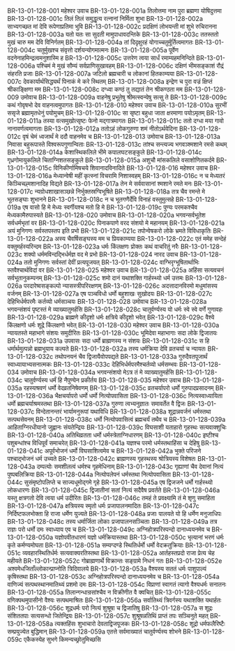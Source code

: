 BR-13-01-128-001	महेश्वर उवाच
BR-13-01-128-001a	तिलोत्तमा नाम पुरा ब्रह्मणा योषिदुत्तमा
BR-13-01-128-001c	तिलं तिलं समुद्धृत्य रत्नानां निर्मिता शुभा
BR-13-01-128-002a	साभ्यगच्छत मां देवि रूपेणाप्रतिमा भुवि
BR-13-01-128-002c	प्रदक्षिणं लोभयन्ती मां शुभे रुचिरानना
BR-13-01-128-003a	यतो यतः सा सुदती मामुपाधावदन्तिके
BR-13-01-128-003c	ततस्ततो मुखं चारु मम देवि विनिर्गतम्
BR-13-01-128-004a	तां दिदृक्षुरहं योगाच्चतुर्मूर्तित्वमागतः
BR-13-01-128-004c	चतुर्मुखश्च संवृत्तो दर्शयन्योगमात्मनः
BR-13-01-128-005a	पूर्वेण वदनेनाहमिन्द्रत्वमनुशास्मि ह
BR-13-01-128-005c	उत्तरेण त्वया सार्धं रमाम्यहमनिन्दिते
BR-13-01-128-006a	पश्चिमं मे मुखं सौम्यं सर्वप्राणिसुखावहम्
BR-13-01-128-006c	दक्षिणं भीमसङ्काशं रौद्रं संहरति प्रजाः
BR-13-01-128-007a	जटिलो ब्रह्मचारी च लोकानां हितकाम्यया
BR-13-01-128-007c	देवकार्यार्थसिद्ध्यर्थं पिनाकं मे करे स्थितम्
BR-13-01-128-008a	इन्द्रेण च पुरा वज्रं क्षिप्तं श्रीकाङ्क्षिणा मम
BR-13-01-128-008c	दग्ध्वा कण्ठं तु तद्यातं तेन श्रीकण्ठता मम
BR-13-01-128-009	उमोवाच
BR-13-01-128-009a	वाहनेषु प्रभूतेषु श्रीमत्स्वन्येषु सत्सु ते
BR-13-01-128-009c	कथं गोवृषभो देव वाहनत्वमुपागतः
BR-13-01-128-010	महेश्वर उवाच
BR-13-01-128-010a	सुरभीं ससृजे ब्रह्मामृतधेनुं पयोमुचम्
BR-13-01-128-010c	सा सृष्टा बहुधा जाता क्षरमाणा पयोऽमृतम्
BR-13-01-128-011a	तस्या वत्समुखोत्सृष्टः फेनो मद्गात्रमागतः
BR-13-01-128-011c	ततो दग्धा मया गावो नानावर्णत्वमागताः
BR-13-01-128-012a	ततोऽहं लोकगुरुणा शमं नीतोऽर्थवेदिना
BR-13-01-128-012c	वृषं चेमं ध्वजार्थं मे ददौ वाहनमेव च
BR-13-01-128-013	उमोवाच
BR-13-01-128-013a	निवासा बहुरूपास्ते विश्वरूपगुणान्विताः
BR-13-01-128-013c	तांश्च सन्त्यज्य भगवञ्श्मशाने रमसे कथम्
BR-13-01-128-014a	केशास्थिकलिले भीमे कपालघटसङ्कुले
BR-13-01-128-014c	गृध्रगोमायुकलिले चिताग्निशतसङ्कुले
BR-13-01-128-015a	अशुचौ मांसकलिले वसाशोणितकर्दमे
BR-13-01-128-015c	विनिकीर्णामिषचये शिवानादविनादिते
BR-13-01-128-016	महेश्वर उवाच
BR-13-01-128-016a	मेध्यान्वेषी महीं कृत्स्नां विचरामि निशास्वहम्
BR-13-01-128-016c	न च मेध्यतरं किञ्चिच्छ्मशानादिह विद्यते
BR-13-01-128-017a	तेन मे सर्ववासानां श्मशाने रमते मनः
BR-13-01-128-017c	न्यग्रोधशाखासञ्छन्ने निर्भुक्तस्रग्विभूषिते
BR-13-01-128-018a	तत्र चैव रमन्ते मे भूतसङ्घाः शुभानने
BR-13-01-128-018c	न च भूतगणैर्देवि विनाहं वस्तुमुत्सहे
BR-13-01-128-019a	एष वासो हि मे मेध्यः स्वर्गीयश्च मतो हि मे
BR-13-01-128-019c	पुण्यः परमकश्चैव मेध्यकामैरुपास्यते
BR-13-01-128-020	उमोवाच
BR-13-01-128-020a	भगवन्सर्वभूतेश सर्वधर्मभृतां वर
BR-13-01-128-020c	पिनाकपाणे वरद संशयो मे महानयम्
BR-13-01-128-021a	अयं मुनिगणः सर्वस्तपस्तप इति प्रभो
BR-13-01-128-021c	तपोन्वेषकरो लोके भ्रमते विविधाकृतिः
BR-13-01-128-022a	अस्य चैवर्षिसङ्घस्य मम च प्रियकाम्यया
BR-13-01-128-022c	एतं ममेह सन्देहं वक्तुमर्हस्यरिन्दम
BR-13-01-128-023a	धर्मः किंलक्षणः प्रोक्तः कथं वाचरितुं नरैः
BR-13-01-128-023c	शक्यो धर्ममविन्दद्भिर्धर्मज्ञ वद मे प्रभो
BR-13-01-128-024	नारद उवाच
BR-13-01-128-024a	ततो मुनिगणः सर्वस्तां देवीं प्रत्यपूजयत्
BR-13-01-128-024c	वाग्भिरृग्भूषितार्थाभिः स्तवैश्चार्थविदां वर
BR-13-01-128-025	महेश्वर उवाच
BR-13-01-128-025a	अहिंसा सत्यवचनं सर्वभूतानुकम्पनम्
BR-13-01-128-025c	शमो दानं यथाशक्ति गार्हस्थ्यो धर्म उत्तमः
BR-13-01-128-026a	परदारेष्वसङ्कल्पो न्यासस्त्रीपरिरक्षणम्
BR-13-01-128-026c	अदत्तादानविरमो मधुमांसस्य वर्जनम्
BR-13-01-128-027a	एष पञ्चविधो धर्मो बहुशाखः सुखोदयः
BR-13-01-128-027c	देहिभिर्धर्मपरमैः कर्तव्यो धर्मसञ्चयः
BR-13-01-128-028	उमोवाच
BR-13-01-128-028a	भगवन्संशयं पृष्टस्तं मे व्याख्यातुमर्हसि
BR-13-01-128-028c	चातुर्वर्ण्यस्य यो धर्मः स्वे स्वे वर्णे गुणावहः
BR-13-01-128-029a	ब्राह्मणे कीदृशो धर्मः क्षत्रिये कीदृशो भवेत्
BR-13-01-128-029c	वैश्ये किंलक्षणो धर्मः शूद्रे किंलक्षणो भवेत्
BR-13-01-128-030	महेश्वर उवाच
BR-13-01-128-030a	न्यायतस्ते महाभागे संशयः समुदीरितः
BR-13-01-128-030c	भूमिदेवा महाभागाः सदा लोके द्विजातयः
BR-13-01-128-031a	उपवासः सदा धर्मो ब्राह्मणस्य न संशयः
BR-13-01-128-031c	स हि धर्मार्थमुत्पन्नो ब्रह्मभूयाय कल्पते
BR-13-01-128-032a	तस्य धर्मक्रिया देवि व्रतचर्या च न्यायतः
BR-13-01-128-032c	तथोपनयनं चैव द्विजायैवोपपद्यते
BR-13-01-128-033a	गुरुदैवतपूजार्थं स्वाध्यायाभ्यसनात्मकः
BR-13-01-128-033c	देहिभिर्धर्मपरमैश्चर्तव्यो धर्मसम्भवः
BR-13-01-128-034	उमोवाच
BR-13-01-128-034a	भगवन्संशयो मेऽत्र तं मे व्याख्यातुमर्हसि
BR-13-01-128-034c	चातुर्वर्ण्यस्य धर्मं हि नैपुण्येन प्रकीर्तय
BR-13-01-128-035	महेश्वर उवाच
BR-13-01-128-035a	रहस्यश्रवणं धर्मो वेदव्रतनिषेवणम्
BR-13-01-128-035c	व्रतचर्यापरो धर्मो गुरुपादप्रसादनम्
BR-13-01-128-036a	भैक्षचर्यापरो धर्मो धर्मो नित्योपवासिता
BR-13-01-128-036c	नित्यस्वाध्यायिता धर्मो ब्रह्मचर्याश्रमस्तथा
BR-13-01-128-037a	गुरुणा त्वभ्यनुज्ञातः समावर्तेत वै द्विजः
BR-13-01-128-037c	विन्देतानन्तरं भार्यामनुरूपां यथाविधि
BR-13-01-128-038a	शूद्रान्नवर्जनं धर्मस्तथा सत्पथसेवनम्
BR-13-01-128-038c	धर्मो नित्योपवासित्वं ब्रह्मचर्यं तथैव च
BR-13-01-128-039a	आहिताग्निरधीयानो जुह्वानः संयतेन्द्रियः
BR-13-01-128-039c	विघसाशी यताहारो गृहस्थः सत्यवाक्शुचिः
BR-13-01-128-040a	अतिथिव्रतता धर्मो धर्मस्त्रेताग्निधारणम्
BR-13-01-128-040c	इष्टीश्च पशुबन्धांश्च विधिपूर्वं समाचरेत्
BR-13-01-128-041a	यज्ञश्च परमो धर्मस्तथाहिंसा च देहिषु
BR-13-01-128-041c	अपूर्वभोजनं धर्मो विघसाशित्वमेव च
BR-13-01-128-042a	भुक्ते परिजने पश्चाद्भोजनं धर्म उच्यते
BR-13-01-128-042c	ब्राह्मणस्य गृहस्थस्य श्रोत्रियस्य विशेषतः
BR-13-01-128-043a	दम्पत्योः समशीलत्वं धर्मश्च गृहमेधिनाम्
BR-13-01-128-043c	गृह्याणां चैव देवानां नित्यं पुष्पबलिक्रिया
BR-13-01-128-044a	नित्योपलेपनं धर्मस्तथा नित्योपवासिता
BR-13-01-128-044c	सुसंमृष्टोपलिप्ते च साज्यधूमोद्गमे गृहे
BR-13-01-128-045a	एष द्विजजने धर्मो गार्हस्थ्यो लोकधारणः
BR-13-01-128-045c	द्विजातीनां सतां नित्यं सदैवैष प्रवर्तते
BR-13-01-128-046a	यस्तु क्षत्रगतो देवि त्वया धर्म उदीरितः
BR-13-01-128-046c	तमहं ते प्रवक्ष्यामि तं मे शृणु समाहिता
BR-13-01-128-047a	क्षत्रियस्य स्मृतो धर्मः प्रजापालनमादितः
BR-13-01-128-047c	निर्दिष्टफलभोक्ता हि राजा धर्मेण युज्यते
BR-13-01-128-048a	प्रजाः पालयते यो हि धर्मेण मनुजाधिपः
BR-13-01-128-048c	तस्य धर्मार्जिता लोकाः प्रजापालनसञ्चिताः
BR-13-01-128-049a	तत्र राज्ञः परो धर्मो दमः स्वाध्याय एव च
BR-13-01-128-049c	अग्निहोत्रपरिस्पन्दो दानाध्ययनमेव च
BR-13-01-128-050a	यज्ञोपवीतधारणं यज्ञो धर्मक्रियास्तथा
BR-13-01-128-050c	भृत्यानां भरणं धर्मः कृते कर्मण्यमोघता
BR-13-01-128-051a	सम्यग्दण्डे स्थितिर्धर्मो धर्मो वेदक्रतुक्रियाः
BR-13-01-128-051c	व्यवहारस्थितिर्धर्मः सत्यवाक्यरतिस्तथा
BR-13-01-128-052a	आर्तहस्तप्रदो राजा प्रेत्य चेह महीयते
BR-13-01-128-052c	गोब्राह्मणार्थे विक्रान्तः सङ्ग्रामे निधनं गतः
BR-13-01-128-052e	अश्वमेधजिताँल्लोकान्प्राप्नोति त्रिदिवालये
BR-13-01-128-053a	वैश्यस्य सततं धर्मः पाशुपाल्यं कृषिस्तथा
BR-13-01-128-053c	अग्निहोत्रपरिस्पन्दो दानाध्ययनमेव च
BR-13-01-128-054a	वाणिज्यं सत्पथस्थानमातिथ्यं प्रशमो दमः
BR-13-01-128-054c	विप्राणां स्वागतं त्यागो वैश्यधर्मः सनातनः
BR-13-01-128-055a	तिलान्गन्धान्रसांश्चैव न विक्रीणीत वै क्वचित्
BR-13-01-128-055c	वणिक्पथमुपासीनो वैश्यः सत्पथमाश्रितः
BR-13-01-128-056a	सर्वातिथ्यं त्रिवर्गस्य यथाशक्ति यथार्हतः
BR-13-01-128-056c	शूद्रधर्मः परो नित्यं शुश्रूषा च द्विजातिषु
BR-13-01-128-057a	स शूद्रः संशिततपाः सत्यसन्धो जितेन्द्रियः
BR-13-01-128-057c	शुश्रूषन्नतिथिं प्राप्तं तपः सञ्चिनुते महत्
BR-13-01-128-058a	त्यक्तहिंसः शुभाचारो देवताद्विजपूजकः
BR-13-01-128-058c	शूद्रो धर्मफलैरिष्टैः सम्प्रयुज्येत बुद्धिमान्
BR-13-01-128-059a	एतत्ते सर्वमाख्यातं चातुर्वर्ण्यस्य शोभने
BR-13-01-128-059c	एकैकस्येह सुभगे किमन्यच्छ्रोतुमिच्छसि

